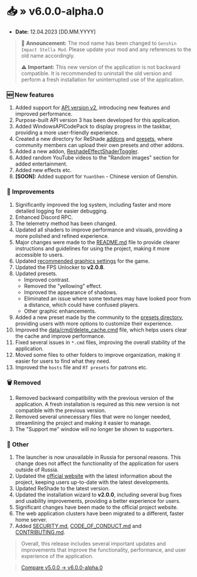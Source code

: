 # 📥 » v6.0.0-alpha.0
- **Date:** 12.04.2023 [DD.MM.YYYY]
> 🎉 **Announcement:** The mod name has been changed to `Genshin Impact Stella Mod`. Please update your mod and any references to the old name accordingly.
>
> ⚠️ **Important:** This new version of the application is not backward compatible. It is recommended to uninstall the old version and perform a fresh installation for uninterrupted use of the application.

### 🆕 New features
1. Added support for [API version v2](https://api.sefinek.net/docs/v2), introducing new features and improved performance.
2. Purpose-built API version 3 has been developed for this application.
3. Added WindowsAPICodePack to display progress in the taskbar, providing a more user-friendly experience.
4. Created a new directory for ReShade [addons](https://github.com/sefinek24/Genshin-Impact-ReShade/tree/main/data/reshade/addons) and [presets](https://github.com/sefinek24/Genshin-Impact-ReShade/tree/main/data/presets/Made%20by%20community), where community members can upload their own presets and other addons.
5. Added a new addon, [ReshadeEffectShaderToggler](https://github.com/sefinek24/Genshin-Impact-ReShade/blob/main/data/reshade/addons/ReshadeEffectShaderToggler.addon).
6. Added random YouTube videos to the "Random images" section for added entertainment.
7. Added new effects etc.
8. **[SOON]:** Added support for `YuanShen` - Chinese version of Genshin.

### 🔑 Improvements
1. Significantly improved the log system, including faster and more detailed logging for easier debugging.
2. Enhanced Discord RPC.
3. The telemetry method has been changed.
4. Updated all shaders to improve performance and visuals, providing a more polished and refined experience.
5. Major changes were made to the [README.md](https://github.com/sefinek24/Genshin-Impact-ReShade/blob/main/README.md) file to provide clearer instructions and guidelines for using the project, making it more accessible to users.
6. Updated [recommended graphics settings](https://github.com/sefinek24/Genshin-Impact-ReShade#settings-for-game) for the game.
7. Updated the FPS Unlocker to **v2.0.8**.
8. Updated presets.
    - Improved contrast.
    - Removed the "yellowing" effect.
    - Improved the appearance of shadows.
    - Eliminated an issue where some textures may have looked poor from a distance, which could have confused players.
    - Other graphic enhancements.
9. Added a new preset made by the community to the [presets directory](https://github.com/sefinek24/Genshin-Impact-ReShade/tree/main/data/presets/Made%20by%20community), providing users with more options to customize their experience.
10. Improved the [data/cmd/delete_cache.cmd](https://github.com/sefinek24/Genshin-Impact-ReShade/blob/main/data/cmd/delete_cache.cmd) file, which helps users clear the cache and improve performance.
11. Fixed several issues in `*.cmd` files, improving the overall stability of the application.
12. Moved some files to other folders to improve organization, making it easier for users to find what they need.
13. Improved the `hosts` file and `RT presets` for patrons etc.

### 🗑️ Removed
1. Removed backward compatibility with the previous version of the application. A fresh installation is required as this new version is not compatible with the previous version.
2. Removed several unnecessary files that were no longer needed, streamlining the project and making it easier to manage.
3. The "Support me" window will no longer be shown to supporters.

### 🌠 Other
1. The launcher is now unavailable in Russia for personal reasons. This change does not affect the functionality of the application for users outside of Russia.
2. Updated the [official website](https://sefinek.net) with the latest information about the project, keeping users up-to-date with the latest developments.
3. Updated ReShade to the latest version.
4. Updated the installation wizard to **v2.0.0**, including several bug fixes and usability improvements, providing a better experience for users.
5. Significant changes have been made to the official project website.
6. The web application clusters have been migrated to a different, faster home server.
7. Added [SECURITY.md](https://github.com/sefinek24/Genshin-Impact-ReShade/blob/main/SECURITY.md), [CODE_OF_CONDUCT.md](https://github.com/sefinek24/Genshin-Impact-ReShade/blob/main/CODE_OF_CONDUCT.md) and [CONTRIBUTING.md](https://github.com/sefinek24/Genshin-Impact-ReShade/blob/main/CONTRIBUTING.md).

> Overall, this release includes several important updates and improvements that improve the functionality, performance, and user experience of the application.

> [Compare v5.0.0 -> v6.0.0-alpha.0](https://github.com/sefinek24/Genshin-Impact-ReShade/compare/v5.0.0...v6.0.0-alpha.0)
